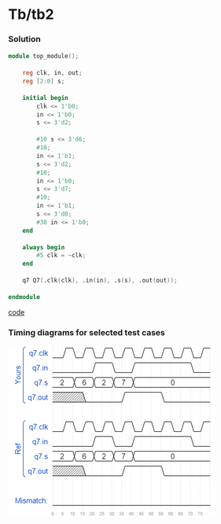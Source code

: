 # Tb/tb2
### Solution
```Verilog
module top_module();
    
    reg clk, in, out;
    reg [2:0] s;
    
    initial begin
        clk <= 1'b0;
        in <= 1'b0;
        s <= 3'd2;
        
        #10 s <= 3'd6;
        #10;
        in <= 1'b1;
        s <= 3'd2;
        #10;
        in <= 1'b0;
        s <= 3'd7;
        #10;
        in <= 1'b1;
        s <= 3'd0;
        #30 in <= 1'b0;
    end
    
    always begin
        #5 clk = ~clk;
    end
    
    q7 Q7(.clk(clk), .in(in), .s(s), .out(out));

endmodule
```
[code](./177.v)

### Timing diagrams for selected test cases
![result](./result.png)